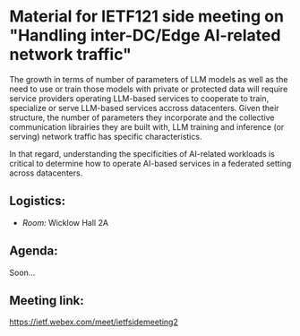 # Material for IETF121 side meeting on "Handling inter-DC/Edge AI-related network traffic"

The growth in terms of number of parameters of LLM models as well as the need to use or train those models with private or protected data will require service providers operating LLM-based services to cooperate to train, specialize or serve LLM-based services accross datacenters. 
Given their structure, the number of parameters they incorporate and the collective communication librairies they are built with, LLM training and inference (or serving) network traffic has specific characteristics.

In that regard, understanding the specificities of AI-related workloads is critical to determine how to operate AI-based services in a federated setting across datacenters.

## Logistics: 
* _Room:_ Wicklow Hall 2A

## Agenda:

Soon...

## Meeting link: 
https://ietf.webex.com/meet/ietfsidemeeting2


